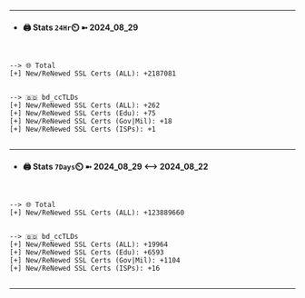 

---
- #### 🖨️ **Stats** `24Hr`⏲️ ➼ 2024_08_29
```console


--> 🌐 Total
[+] New/ReNewed SSL Certs (ALL): +2187081


--> 🇧🇩 bd_ccTLDs
[+] New/ReNewed SSL Certs (ALL): +262
[+] New/ReNewed SSL Certs (Edu): +75
[+] New/ReNewed SSL Certs (Gov|Mil): +18
[+] New/ReNewed SSL Certs (ISPs): +1


```

---
- #### 🖨️ **Stats** `7Days`⏲️ ➼ 2024_08_29 <--> 2024_08_22
```console


--> 🌐 Total
[+] New/ReNewed SSL Certs (ALL): +123889660


--> 🇧🇩 bd_ccTLDs
[+] New/ReNewed SSL Certs (ALL): +19964
[+] New/ReNewed SSL Certs (Edu): +6593
[+] New/ReNewed SSL Certs (Gov|Mil): +1104
[+] New/ReNewed SSL Certs (ISPs): +16


```

---

